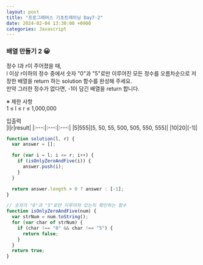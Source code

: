 ```yaml
---
layout: post
title: "프로그래머스 기초트레이닝 Day7-2"
date: 2024-02-04 13:30:00 +0900
categories: Javascript
---
```


### 배열 만들기 2 😀

정수 l과 r이 주어졌을 때,<br>
l 이상 r이하의 정수 중에서 숫자 "0"과 "5"로만 이루어진 모든 정수를 오름차순으로 저장한 배열을 return 하는 solution 함수를 완성해 주세요.<br>
만약 그러한 정수가 없다면, -1이 담긴 배열을 return 합니다.<br>

※ 제한 사항<br>
1 ≤ l ≤ r ≤ 1,000,000<br>

입출력 <br>
|l|r|result|
|:---:|:---:|:---:|
|5|555|[5, 50, 55, 500, 505, 550, 555]|
|10|20|[-1]|

```javascript
function solution(l, r) {
  var answer = [];

  for (var i = l; i <= r; i++) {
    if (isOnlyZeroAndFive(i)) {
      answer.push(i);
    }
  }

  return answer.length > 0 ? answer : [-1];
}

// 숫자가 "0"과 "5"로만 이루어져 있는지 확인하는 함수
function isOnlyZeroAndFive(num) {
  var strNum = num.toString();
  for (var char of strNum) {
    if (char !== "0" && char !== "5") {
      return false;
    }
  }
  return true;
}
```
